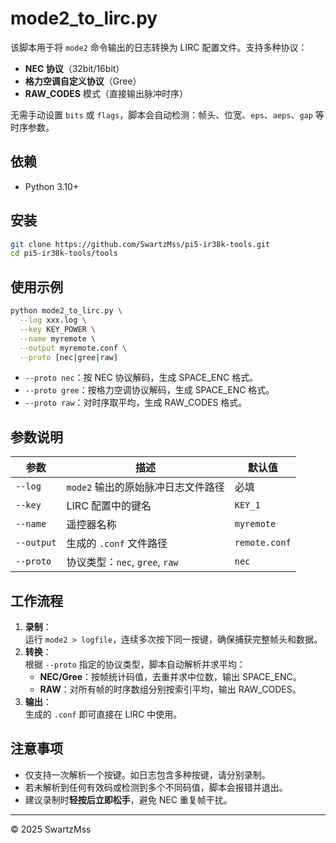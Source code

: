 # mode2\_to\_lirc.py

该脚本用于将 `mode2` 命令输出的日志转换为 LIRC 配置文件。支持多种协议：

- **NEC 协议**（32bit/16bit）
- **格力空调自定义协议**（Gree）
- **RAW\_CODES** 模式（直接输出脉冲时序）

无需手动设置 `bits` 或 `flags`，脚本会自动检测：帧头、位宽、`eps`、`aeps`、`gap` 等时序参数。

## 依赖

- Python 3.10+

## 安装

```bash
git clone https://github.com/SwartzMss/pi5-ir38k-tools.git
cd pi5-ir38k-tools/tools
```

## 使用示例

```bash
python mode2_to_lirc.py \
  --log xxx.log \
  --key KEY_POWER \
  --name myremote \
  --output myremote.conf \
  --proto [nec|gree|raw]
```

- `--proto nec`：按 NEC 协议解码，生成 SPACE\_ENC 格式。
- `--proto gree`：按格力空调协议解码，生成 SPACE\_ENC 格式。
- `--proto raw`：对时序取平均，生成 RAW\_CODES 格式。

## 参数说明

| 参数         | 描述                        | 默认值           |
| ---------- | ------------------------- | ------------- |
| `--log`    | `mode2` 输出的原始脉冲日志文件路径     | 必填            |
| `--key`    | LIRC 配置中的键名               | `KEY_1`       |
| `--name`   | 遥控器名称                     | `myremote`    |
| `--output` | 生成的 `.conf` 文件路径          | `remote.conf` |
| `--proto`  | 协议类型：`nec`, `gree`, `raw` | `nec`         |

## 工作流程

1. **录制**：\
   运行 `mode2 > logfile`，连续多次按下同一按键，确保捕获完整帧头和数据。
2. **转换**：\
   根据 `--proto` 指定的协议类型，脚本自动解析并求平均：
   - **NEC/Gree**：按帧统计码值，去重并求中位数，输出 SPACE\_ENC。
   - **RAW**：对所有帧的时序数组分别按索引平均，输出 RAW\_CODES。
3. **输出**：\
   生成的 `.conf` 即可直接在 LIRC 中使用。

## 注意事项

- 仅支持一次解析一个按键。如日志包含多种按键，请分别录制。
- 若未解析到任何有效码或检测到多个不同码值，脚本会报错并退出。
- 建议录制时**轻按后立即松手**，避免 NEC 重复帧干扰。

---

© 2025 SwartzMss


